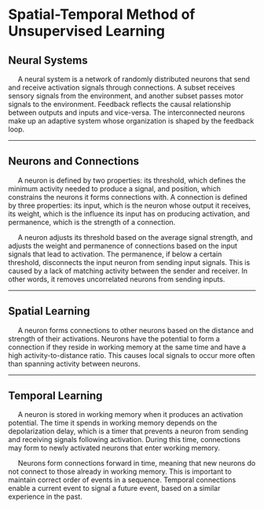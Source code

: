 # Spatial-Temporal Method of Unsupervised Learning

## Neural Systems
&nbsp;&nbsp;&nbsp;&nbsp; A neural system is a network of randomly distributed neurons that send and receive activation signals through connections. A subset receives sensory signals from the environment, and another subset passes motor signals to the environment. Feedback reflects the causal relationship between outputs and inputs and vice-versa. The interconnected neurons make up an adaptive system whose organization is shaped by the feedback loop.

***

## Neurons and Connections
&nbsp;&nbsp;&nbsp;&nbsp; A neuron is defined by two properties: its threshold, which defines the minimum activity needed to produce a signal, and position, which constrains the neurons it forms connections with. A connection is defined by three properties: its input, which is the neuron whose output it receives, its weight, which is the influence its input has on producing activation, and permanence, which is the strength of a connection.

&nbsp;&nbsp;&nbsp;&nbsp; A neuron adjusts its threshold based on the average signal strength, and adjusts the weight and permanence of connections based on the input signals that lead to activation. The permanence, if below a certain threshold, disconnects the input neuron from sending input signals. This is caused by a lack of matching activity between the sender and receiver. In other words, it removes uncorrelated neurons from sending inputs. 

***

## Spatial Learning
&nbsp;&nbsp;&nbsp;&nbsp; A neuron forms connections to other neurons based on the distance and strength of their activations. Neurons have the potential to form a connection if they reside in working memory at the same time and have a high activity-to-distance ratio. This causes local signals to occur more often than spanning activity between neurons.

***

## Temporal Learning
&nbsp;&nbsp;&nbsp;&nbsp; A neuron is stored in working memory when it produces an activation potential. The time it spends in working memory depends on the depolarization delay, which is a timer that prevents a neuron from sending and receiving signals following activation. During this time, connections may form to newly activated neurons that enter working memory. 

&nbsp;&nbsp;&nbsp;&nbsp; Neurons form connections forward in time, meaning that new neurons do not connect to those already in working memory. This is important to maintain correct order of events in a sequence. Temporal connections enable a current event to signal a future event, based on a similar experience in the past.
